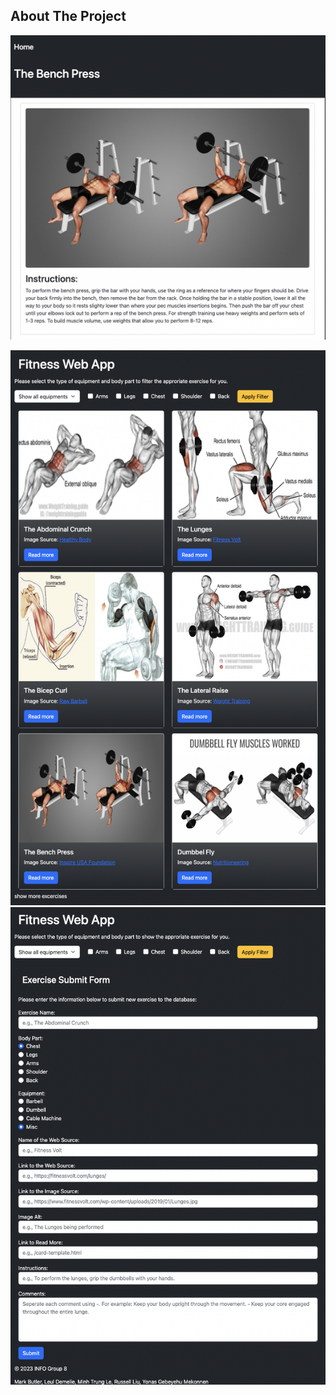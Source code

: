 ## About The Project

![Excercise Page](https://github.com/zRustyz/fitness-web-app/blob/main/img/ExcercisePage.png?raw=true)

![Landing Page](https://github.com/zRustyz/fitness-web-app/blob/main/img/LandingPage.png?raw=true)
![Sugguestion Page](https://github.com/zRustyz/fitness-web-app/blob/main/img/SugguestionPage.png?raw=true)
